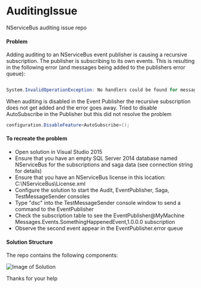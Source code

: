 # AuditingIssue
NServiceBus auditing issue repo

#### Problem
Adding auditing to an NServiceBus event publisher is causing a recursive subscription. The publisher is subscribing to its own 
events.  This is resulting in the following error (and messages being added to the publishers error queue):

```cs

System.InvalidOperationException: No handlers could be found for message type: Messages.Events.SomethingHappenedEvent

````

When auditing is disabled in the Event Publisher the recursive subscription does not get added and the error goes away.
Tried to disable AutoSubscribe in the Publisher but this did not resolve the problem

```cs
configuration.DisableFeature<AutoSubscribe>();
````

#### To recreate the problem

* Open solution in Visual Studio 2015
* Ensure that you have an empty SQL Server 2014 database named NServiceBus for the subscriptions and saga data (see connection string for details)
* Ensure that you have an NServiceBus license in this location: C:\NServiceBus\License.xml
* Configure the solution to start the Audit, EventPublisher, Saga, TestMessageSender consoles
* Type "dsc" into the TestMessageSender console window to send a command to the EventPublisher
* Check the subscription table to see the EventPublisher@MyMachine Messages.Events.SomethingHappenedEvent,1.0.0.0 subscription
* Observe the second event appear in the EventPublisher.error queue

#### Solution Structure

The repo contains the following components:

![Image of Solution](https://github.com/seantarogers/AuditingIssue/blob/master/auditingissue.png)

Thanks for your help





